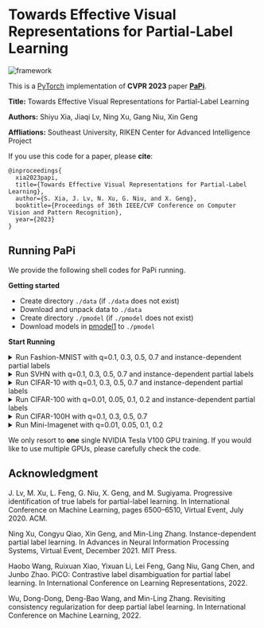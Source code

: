 # Towards Effective Visual Representations for Partial-Label Learning

![framework](resources/framework.png)

This is a [PyTorch](http://pytorch.org) implementation of **CVPR 2023** paper [**PaPi**](https://arxiv.org/abs/2305.06080). 

**Title:** Towards Effective Visual Representations for Partial-Label Learning

**Authors:** Shiyu Xia, Jiaqi Lv, Ning Xu, Gang Niu, Xin Geng 

**Affliations:** Southeast University, RIKEN Center for Advanced Intelligence Project

If you use this code for a paper, please **cite**:

```
@inproceedings{
  xia2023papi,
  title={Towards Effective Visual Representations for Partial-Label Learning},
  author={S. Xia, J. Lv, N. Xu, G. Niu, and X. Geng},
  booktitle={Proceedings of 36th IEEE/CVF Conference on Computer Vision and Pattern Recognition},
  year={2023}
}
```


## Running PaPi

We provide the following shell codes for PaPi running. 

**Getting started**

- Create directory `./data` (if `./data` does not exist)
- Download and unpack data to `./data`
- Create directory `./pmodel` (if `./pmodel` does not exist)
- Download models in [pmodel1](https://drive.google.com/drive/folders/1wh0a2hZTa6Gg8hhqvEz3um6YTq0fr19g?usp=sharing) to `./pmodel`



**Start Running**
<details>

<summary>
Run Fashion-MNIST with q=0.1, 0.3, 0.5, 0.7 and instance-dependent partial labels
</summary>

```shell
python -u main.py --exp-type 'rand' --exp-dir './experiment/fmnist_rand_0.1' --dataset fmnist --data-dir '../data' --num-class 10 --tau_proto 1.0 --alpha_mixup 8.0 --dist-url 'tcp://localhost:12318' --multiprocessing-distributed --cuda_VISIBLE_DEVICES '0' --world-size 1 --rank 0 --seed 123 --arch resnet18 --workers 0 --lr 0.05 --wd 1e-3 --cosine --epochs 500 --batch-size 256 --alpha_weight 1.0 --partial_rate 0.1


python -u main.py --exp-type 'rand' --exp-dir './experiment/fmnist_rand_0.3' --dataset fmnist --data-dir '../data' --num-class 10 --tau_proto 1.0 --alpha_mixup 0.05 --dist-url 'tcp://localhost:12319' --multiprocessing-distributed --cuda_VISIBLE_DEVICES '0' --world-size 1 --rank 0 --seed 123 --arch resnet18 --workers 0 --lr 0.05 --wd 1e-4 --cosine --epochs 500 --batch-size 256 --alpha_weight 1.0 --partial_rate 0.3


python -u main.py --exp-type 'rand' --exp-dir './experiment/fmnist_rand_0.5' --dataset fmnist --data-dir '../data' --num-class 10 --tau_proto 1.0 --alpha_mixup 5.0 --dist-url 'tcp://localhost:12320' --multiprocessing-distributed --cuda_VISIBLE_DEVICES '0' --world-size 1 --rank 0 --seed 123 --arch resnet18 --workers 0 --lr 0.05 --wd 1e-3 --cosine --epochs 500 --batch-size 256 --alpha_weight 1.0 --partial_rate 0.5


python -u main.py --exp-type 'rand' --exp-dir './experiment/fmnist_rand_0.7' --dataset fmnist --data-dir '../data' --num-class 10 --tau_proto 1.0 --alpha_mixup 5.0 --dist-url 'tcp://localhost:12321' --multiprocessing-distributed --cuda_VISIBLE_DEVICES '0' --world-size 1 --rank 0 --seed 123 --arch resnet18 --workers 0 --lr 0.05 --wd 1e-3 --cosine --epochs 500 --batch-size 256 --alpha_weight 1.0 --partial_rate 0.7


python -u main.py --exp-type 'ins' --exp-dir './experiment/fmnist_ins' --dataset fmnist --data-dir '../data' --num-class 10 --tau_proto 1.0 --alpha_mixup 5.0 --dist-url 'tcp://localhost:12409' --multiprocessing-distributed --cuda_VISIBLE_DEVICES '0' --world-size 1 --rank 0 --seed 123 --arch resnet18 --workers 0 --lr 0.05 --wd 1e-3 --cosine --epochs 500 --batch-size 256 --alpha_weight 1.0 --partial_rate 0.0
```

</details>



<details>

<summary>
Run SVHN with q=0.1, 0.3, 0.5, 0.7 and instance-dependent partial labels
</summary>

```shell
python -u main.py --exp-type 'rand' --exp-dir './experiment/SVHN_rand_0.1' --dataset SVHN --data-dir '../data' --num-class 10 --alpha_mixup 0.05 --dist-url 'tcp://localhost:12528' --multiprocessing-distributed --cuda_VISIBLE_DEVICES '0' --world-size 1 --rank 0 --seed 123 --arch resnet18 --workers 0 --lr 0.05 --wd 1e-3 --cosine --epochs 500 --batch-size 256 --alpha_weight 1.0 --partial_rate 0.1


python -u main.py --exp-type 'rand' --exp-dir './experiment/SVHN_rand_0.3' --dataset SVHN --data-dir '../data' --num-class 10 --alpha_mixup 0.05 --dist-url 'tcp://localhost:12533' --multiprocessing-distributed --cuda_VISIBLE_DEVICES '0' --world-size 1 --rank 0 --seed 123 --arch resnet18 --workers 0 --lr 0.07 --wd 1e-3 --cosine --epochs 500 --batch-size 256 --alpha_weight 1.0 --partial_rate 0.3


python -u main.py --exp-type 'rand' --exp-dir './experiment/SVHN_rand_0.5' --dataset SVHN --data-dir '../data' --num-class 10 --alpha_mixup 0.05 --dist-url 'tcp://localhost:12538' --multiprocessing-distributed --cuda_VISIBLE_DEVICES '0' --world-size 1 --rank 0 --seed 123 --arch resnet18 --workers 0 --lr 0.07 --wd 1e-3 --cosine --epochs 500 --batch-size 256 --alpha_weight 1.0 --partial_rate 0.5


python -u main.py --exp-type 'rand' --exp-dir './experiment/SVHN_rand_0.7' --dataset SVHN --data-dir '../data' --num-class 10 --alpha_mixup 0.05 --dist-url 'tcp://localhost:12543' --multiprocessing-distributed --cuda_VISIBLE_DEVICES '0' --world-size 1 --rank 0 --seed 123 --arch resnet18 --workers 0 --lr 0.07 --wd 1e-3 --cosine --epochs 500 --batch-size 256 --alpha_weight 1.0 --partial_rate 0.7


python -u main.py --exp-type 'ins' --exp-dir './experiment/SVHN_ins' --dataset SVHN --data-dir '../data' --num-class 10 --alpha_mixup 0.05 --dist-url 'tcp://localhost:12613' --multiprocessing-distributed --cuda_VISIBLE_DEVICES '0' --world-size 1 --rank 0 --seed 123 --arch resnet18 --workers 0 --lr 0.07 --wd 1e-3 --cosine --epochs 500 --batch-size 256 --alpha_weight 1.0 --partial_rate 0.0
```

</details>



<details>

<summary>
Run CIFAR-10 with q=0.1, 0.3, 0.5, 0.7 and instance-dependent partial labels
</summary>

```shell
python -u main.py --exp-type 'rand' --exp-dir './experiment/cifar10_rand_0.1' --dataset cifar10 --data-dir '../data' --num-class 10 --dist-url 'tcp://localhost:12348' --multiprocessing-distributed --cuda_VISIBLE_DEVICES '0' --world-size 1 --rank 0 --seed 123 --arch resnet18 --workers 0 --lr 0.05 --wd 1e-3 --cosine --epochs 500 --batch-size 256 --alpha_weight 1.0 --partial_rate 0.1


python -u main.py --exp-type 'rand' --exp-dir './experiment/cifar10_rand_0.3' --dataset cifar10 --data-dir '../data' --num-class 10 --dist-url 'tcp://localhost:12353' --multiprocessing-distributed --cuda_VISIBLE_DEVICES '0' --world-size 1 --rank 0 --seed 123 --arch resnet18 --workers 0 --lr 0.05 --wd 1e-3 --cosine --epochs 500 --batch-size 256 --alpha_weight 1.0 --partial_rate 0.3


python -u main.py --exp-type 'rand' --exp-dir './experiment/cifar10_rand_0.5' --dataset cifar10 --data-dir '../data' --num-class 10 --dist-url 'tcp://localhost:12358' --multiprocessing-distributed --cuda_VISIBLE_DEVICES '0' --world-size 1 --rank 0 --seed 123 --arch resnet18 --workers 0 --lr 0.05 --wd 1e-3 --cosine --epochs 500 --batch-size 256 --alpha_weight 1.0 --partial_rate 0.5


python -u main.py --exp-type 'rand' --exp-dir './experiment/cifar10_rand_0.7' --dataset cifar10 --data-dir '../data' --num-class 10 --dist-url 'tcp://localhost:12363' --multiprocessing-distributed --cuda_VISIBLE_DEVICES '0' --world-size 1 --rank 0 --seed 123 --arch resnet18 --workers 0 --lr 0.05 --wd 1e-3 --cosine --epochs 500 --batch-size 256 --alpha_weight 1.0 --partial_rate 0.7


python -u main.py --exp-type 'ins' --exp-dir './experiment/cifar10_ins' --dataset cifar10 --data-dir '../data' --num-class 10 --dist-url 'tcp://localhost:12418' --multiprocessing-distributed --cuda_VISIBLE_DEVICES '0' --world-size 1 --rank 0 --seed 123 --arch resnet18 --workers 0 --lr 0.05 --wd 1e-3 --cosine --epochs 500 --batch-size 256 --alpha_weight 1.0 --partial_rate 0.0
```

</details>



<details>

<summary>
Run CIFAR-100 with q=0.01, 0.05, 0.1, 0.2 and instance-dependent partial labels
</summary>

```shell
python -u main.py --exp-type 'rand' --exp-dir './experiment/cifar100_rand_0.01' --dataset cifar100 --data-dir '../data' --num-class 100 --dist-url 'tcp://localhost:12368' --multiprocessing-distributed --cuda_VISIBLE_DEVICES '0' --world-size 1 --rank 0 --seed 123 --arch resnet18 --workers 0 --lr 0.1 --wd 1e-3 --cosine --epochs 500 --batch-size 256 --alpha_weight 1.0 --partial_rate 0.01


python -u main.py --exp-type 'rand' --exp-dir './experiment/cifar100_rand_0.05' --dataset cifar100 --data-dir '../data' --num-class 100 --dist-url 'tcp://localhost:12373' --multiprocessing-distributed --cuda_VISIBLE_DEVICES '0' --world-size 1 --rank 0 --seed 123 --arch resnet18 --workers 0 --lr 0.1 --wd 1e-3 --cosine --epochs 500 --batch-size 256 --alpha_weight 1.0 --partial_rate 0.05


python -u main.py --exp-type 'rand' --exp-dir './experiment/cifar100_rand_0.1' --dataset cifar100 --data-dir '../data' --num-class 100 --dist-url 'tcp://localhost:12378' --multiprocessing-distributed --cuda_VISIBLE_DEVICES '0' --world-size 1 --rank 0 --seed 123 --arch resnet18 --workers 0 --lr 0.1 --wd 1e-3 --cosine --epochs 500 --batch-size 256 --alpha_weight 1.0 --partial_rate 0.1


python -u main.py --exp-type 'rand' --exp-dir './experiment/cifar100_rand_0.2' --dataset cifar100 --data-dir '../data' --num-class 100 --dist-url 'tcp://localhost:12383' --multiprocessing-distributed --cuda_VISIBLE_DEVICES '0' --world-size 1 --rank 0 --seed 123 --arch resnet18 --workers 0 --lr 0.1 --wd 1e-3 --cosine --epochs 500 --batch-size 256 --alpha_weight 1.0 --partial_rate 0.2


python -u main.py --exp-type 'ins' --exp-dir './experiment/cifar100_ins' --dataset cifar100 --data-dir '../data' --num-class 100 --tau_proto 1.0 --alpha_mixup 5.0 --dist-url 'tcp://localhost:12493' --multiprocessing-distributed --cuda_VISIBLE_DEVICES '0' --world-size 1 --rank 0 --seed 123 --arch resnet18 --workers 0 --lr 0.1 --wd 1e-3 --cosine --epochs 200 --batch-size 256 --alpha_weight 1.0 --partial_rate 0.0
```

</details>




<details>

<summary>
Run CIFAR-100H with q=0.1, 0.3, 0.5, 0.7
</summary>

```shell
python -u main.py --exp-type 'rand' --exp-dir './experiment/cifar100H_rand_0.1' --dataset cifar100 --data-dir '../data' --num-class 100 --dist-url 'tcp://localhost:12368' --multiprocessing-distributed --cuda_VISIBLE_DEVICES '0' --world-size 1 --rank 0 --seed 123 --arch resnet18 --workers 0 --lr 0.1 --wd 1e-3 --cosine --epochs 500 --batch-size 256 --alpha_weight 1.0 --partial_rate 0.1 --hierarchical


python -u main.py --exp-type 'rand' --exp-dir './experiment/cifar100H_rand_0.3' --dataset cifar100 --data-dir '../data' --num-class 100 --dist-url 'tcp://localhost:12373' --multiprocessing-distributed --cuda_VISIBLE_DEVICES '0' --world-size 1 --rank 0 --seed 123 --arch resnet18 --workers 0 --lr 0.1 --wd 1e-3 --cosine --epochs 500 --batch-size 256 --alpha_weight 1.0 --partial_rate 0.3 --hierarchical


python -u main.py --exp-type 'rand' --exp-dir './experiment/cifar100H_rand_0.5' --dataset cifar100 --data-dir '../data' --num-class 100 --dist-url 'tcp://localhost:12378' --multiprocessing-distributed --cuda_VISIBLE_DEVICES '0' --world-size 1 --rank 0 --seed 123 --arch resnet18 --workers 0 --lr 0.1 --wd 1e-3 --cosine --epochs 500 --batch-size 256 --alpha_weight 1.0 --partial_rate 0.5 --hierarchical


python -u main.py --exp-type 'rand' --exp-dir './experiment/cifar100H_rand_0.7' --dataset cifar100 --data-dir '../data' --num-class 100 --dist-url 'tcp://localhost:12383' --multiprocessing-distributed --cuda_VISIBLE_DEVICES '0' --world-size 1 --rank 0 --seed 123 --arch resnet18 --workers 0 --lr 0.1 --wd 1e-3 --cosine --epochs 500 --batch-size 256 --alpha_weight 1.0 --partial_rate 0.7 --hierarchical
```

</details>



<details>

<summary>
Run Mini-Imagenet with q=0.01, 0.05, 0.1, 0.2
</summary>

```shell
python -u main.py --exp-type 'rand' --exp-dir './experiment/miniImagenet_rand_0.01' --dataset miniImagenet --data-dir '../data/mini-imagenet/images' --num-class 100 --tau_proto 0.1 --alpha_mixup 5.0 --dist-url 'tcp://localhost:12322' --multiprocessing-distributed --cuda_VISIBLE_DEVICES '0' --world-size 1 --rank 0 --seed 123 --arch resnet18 --workers 0 --lr 0.03 --wd 1e-4 --cosine --epochs 500 --batch-size 64 --alpha_weight 1.0 --partial_rate 0.01


python -u main.py --exp-type 'rand' --exp-dir './experiment/miniImagenet_rand_0.05' --dataset miniImagenet --data-dir '../data/mini-imagenet/images' --num-class 100 --tau_proto 0.1 --alpha_mixup 5.0 --dist-url 'tcp://localhost:12332' --multiprocessing-distributed --cuda_VISIBLE_DEVICES '0' --world-size 1 --rank 0 --seed 123 --arch resnet18 --workers 0 --lr 0.03 --wd 1e-4 --cosine --epochs 500 --batch-size 64 --alpha_weight 1.0 --partial_rate 0.05


python -u main.py --exp-type 'rand' --exp-dir './experiment/miniImagenet_rand_0.1' --dataset miniImagenet --data-dir '../data/mini-imagenet/images' --num-class 100 --tau_proto 0.1 --alpha_mixup 5.0 --dist-url 'tcp://localhost:12342' --multiprocessing-distributed --cuda_VISIBLE_DEVICES '0' --world-size 1 --rank 0 --seed 123 --arch resnet18 --workers 0 --lr 0.03 --wd 1e-4 --cosine --epochs 500 --batch-size 64 --alpha_weight 1.0 --partial_rate 0.1


python -u main.py --exp-type 'rand' --exp-dir './experiment/miniImagenet_rand_0.2' --dataset miniImagenet --data-dir '../data/mini-imagenet/images' --num-class 100 --tau_proto 0.1 --alpha_mixup 5.0 --dist-url 'tcp://localhost:12352' --multiprocessing-distributed --cuda_VISIBLE_DEVICES '0' --world-size 1 --rank 0 --seed 123 --arch resnet18 --workers 0 --lr 0.03 --wd 1e-4 --cosine --epochs 500 --batch-size 64 --alpha_weight 1.0 --partial_rate 0.2
```

</details>


We only resort to **one** single NVIDIA Tesla V100 GPU training. If you would like to use multiple GPUs, please carefully check the code.



## Acknowledgment
J. Lv, M. Xu, L. Feng, G. Niu, X. Geng, and M. Sugiyama. Progressive identification of true labels for partial-label learning. In International Conference on Machine Learning, pages 6500–6510, Virtual Event, July 2020. ACM.

Ning Xu, Congyu Qiao, Xin Geng, and Min-Ling Zhang. Instance-dependent partial label learning. In Advances in Neural Information Processing Systems, Virtual Event, December 2021. MIT Press.

Haobo Wang, Ruixuan Xiao, Yixuan Li, Lei Feng, Gang Niu, Gang Chen, and Junbo Zhao. PiCO: Contrastive label disambiguation for partial label learning. In International Conference on Learning Representations, 2022.

Wu, Dong-Dong, Deng-Bao Wang, and Min-Ling Zhang. Revisiting consistency regularization for deep partial label learning. In International Conference on Machine Learning, 2022.

